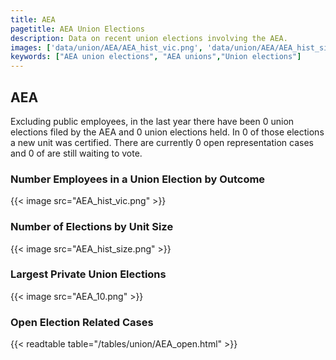 ```yaml
---
title: AEA
pagetitle: AEA Union Elections
description: Data on recent union elections involving the AEA.
images: ['data/union/AEA/AEA_hist_vic.png', 'data/union/AEA/AEA_hist_size.png', 'data/union/AEA/AEA_10.png']
keywords: ["AEA union elections", "AEA unions","Union elections"]
---
```

##  AEA

Excluding public employees, in the last year there have been 0 union elections filed by the AEA and 0 union elections held. In 0 of those elections a new unit was certified. There are currently 0 open representation cases and 0 of are still waiting to vote.

### Number Employees in a Union Election by Outcome
{{< image src="AEA_hist_vic.png" >}}

### Number of Elections by Unit Size
{{< image src="AEA_hist_size.png" >}}

### Largest Private Union Elections
{{< image src="AEA_10.png" >}}

### Open Election Related Cases
{{< readtable table="/tables/union/AEA_open.html" >}}

